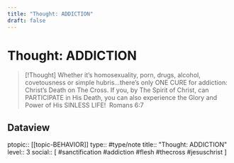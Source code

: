 ```yaml
---
title: "Thought: ADDICTION"
draft: false
---
```

# Thought: ADDICTION
> [!Thought]
> Whether it’s homosexuality, porn, drugs, alcohol, covetousness or simple hubris…there’s only ONE CURE for addiction: Christ’s Death on The Cross. 
> If you, by The Spirit of Christ, can PARTICIPATE in His Death, you can also experience the Glory and Power of His SINLESS LIFE! 
> Romans 6:7

## Dataview
ptopic:: [[topic-BEHAVIOR]]
type:: #type/note
title:: "Thought: ADDICTION"
level:: 3
social:: [ #sanctification #addiction #flesh #thecross #jesuschrist ]